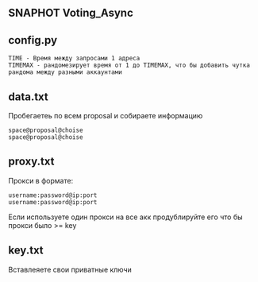 ## SNAPHOT Voting_Async

## config.py


```
TIME - Время между запросами 1 адреса
TIMEMAX - рандомезирует время от 1 до TIMEMAX, что бы добавить чутка рандома между разными аккаунтами 
```

## data.txt
Пробегаетеь по всем proposal и собираете информацию

```
space@proposal@choise
space@proposal@choise
```

## proxy.txt

Прокси в формате:
```
username:password@ip:port
username:password@ip:port
```
Если используете один прокси на все акк продублируйте его что бы прокси было >= key

## key.txt

Вставлеяете свои приватные ключи
